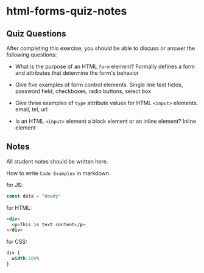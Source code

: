 # html-forms-quiz-notes

## Quiz Questions

After completing this exercise, you should be able to discuss or answer the following questions:

- What is the purpose of an HTML `form` element?
  Formally defines a form and attributes that determine the form's behavior

- Give five examples of form control elements.
  Single line text fields, password field, checkboxes, radio buttons, select box

- Give three examples of `type` attribute values for HTML `<input>` elements.
  email, tel, url

- Is an HTML `<input>` element a block element or an inline element?
  Inline element

## Notes

All student notes should be written here.


How to write `Code Examples` in markdown

for JS:
```javascript
const data = "Howdy"
```

for HTML:
```html
<div>
  <p>This is text content</p>
</div>
```

for CSS:
```css
div {
  width:100%
}
```
